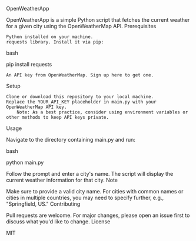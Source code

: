 OpenWeatherApp

OpenWeatherApp is a simple Python script that fetches the current weather for a given city using the OpenWeatherMap API.
Prerequisites

    Python installed on your machine.
    requests library. Install it via pip:

bash

pip install requests

    An API key from OpenWeatherMap. Sign up here to get one.

Setup

    Clone or download this repository to your local machine.
    Replace the YOUR_API_KEY placeholder in main.py with your OpenWeatherMap API key.
        Note: As a best practice, consider using environment variables or other methods to keep API keys private.

Usage

Navigate to the directory containing main.py and run:

bash

python main.py

Follow the prompt and enter a city's name. The script will display the current weather information for that city.
Note

Make sure to provide a valid city name. For cities with common names or cities in multiple countries, you may need to specify further, e.g., "Springfield, US."
Contributing

Pull requests are welcome. For major changes, please open an issue first to discuss what you'd like to change.
License

MIT
